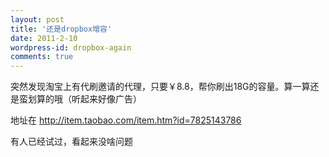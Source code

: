 ```yaml
---
layout: post
title: '还是dropbox增容'
date: 2011-2-10
wordpress-id: dropbox-again
comments: true
---
```

突然发现淘宝上有代刷邀请的代理，只要￥8.8，帮你刷出18G的容量。算一算还是蛮划算的哦（听起来好像广告）

地址在 http://item.taobao.com/item.htm?id=7825143786

有人已经试过，看起来没啥问题
